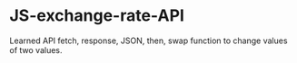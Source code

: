 # JS-exchange-rate-API
Learned API fetch, response, JSON, then, swap function to change values of two values.
